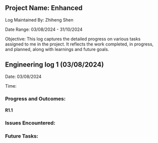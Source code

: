 ## Project Name: Enhanced
Log Maintained By: Zhiheng Shen

Date Range: 03/08/2024 - 31/10/2024 

Objective: 
This log captures the detailed progress on various tasks assigned to me in the project. 
It reflects the work completed, in progress, and planned, along with learnings and future goals. 




## Engineering log 1 (03/08/2024)
Date: 03/08/2024

Time: 

### Progress and Outcomes: 

#### R1.1  

### Issues Encountered:

### Future Tasks: